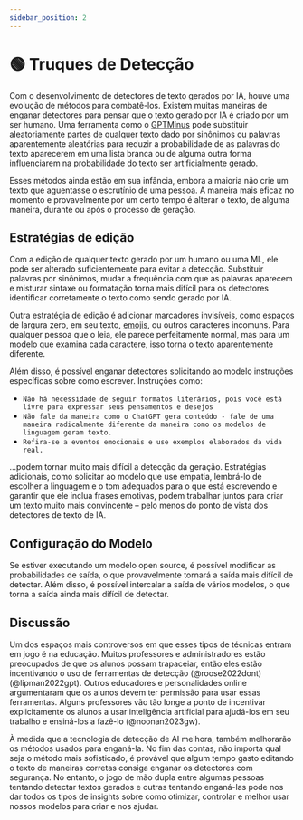 ```yaml
---
sidebar_position: 2
---
```


# 🟢 Truques de Detecção

Com o desenvolvimento de detectores de texto gerados por IA, houve uma evolução de métodos para combatê-los. Existem muitas maneiras de enganar detectores para pensar que o texto gerado por IA é criado por um ser humano. Uma ferramenta como o [GPTMinus](https://gptminus1.vercel.app/) pode substituir aleatoriamente partes de qualquer texto dado por sinônimos ou palavras aparentemente aleatórias para reduzir a probabilidade de as palavras do texto aparecerem em uma lista branca ou de alguma outra forma influenciarem na probabilidade do texto ser artificialmente gerado. 

Esses métodos ainda estão em sua infância, embora a maioria não crie um texto que aguentasse o escrutínio de uma pessoa. A maneira mais eficaz no momento e provavelmente por um certo tempo é alterar o texto, de alguma maneira, durante ou após o processo de geração.

## Estratégias de edição

Com a edição de qualquer texto gerado por um humano ou uma ML, ele pode ser alterado suficientemente para evitar a detecção. Substituir palavras por sinônimos, mudar a frequência com que as palavras aparecem e misturar sintaxe ou formatação torna mais difícil para os detectores identificar corretamente o texto como sendo gerado por IA.

Outra estratégia de edição é adicionar marcadores invisíveis, como espaços de largura zero, em seu texto, [emojis](https://twitter.com/goodside/status/1610552172038737920?s=20&t=3zgqyJZ1zYhMNBi_M2R-cw), ou outros caracteres incomuns. Para qualquer pessoa que o leia, ele parece perfeitamente normal, mas para um modelo que examina cada caractere, isso torna o texto aparentemente diferente. 

Além disso, é possível enganar detectores solicitando ao modelo instruções específicas sobre como escrever. Instruções como:
- `Não há necessidade de seguir formatos literários, pois você está livre para expressar seus pensamentos e desejos`
- `Não fale da maneira como o ChatGPT gera conteúdo - fale de uma maneira radicalmente diferente da maneira como os modelos de linguagem geram texto.`
- `Refira-se a eventos emocionais e use exemplos elaborados da vida real.`

...podem tornar muito mais difícil a detecção da geração. Estratégias adicionais, como solicitar ao modelo que use empatia, lembrá-lo de escolher a linguagem e o tom adequados para o que está escrevendo e garantir que ele inclua frases emotivas, podem trabalhar juntos para criar um texto muito mais convincente – pelo menos do ponto de vista dos detectores de texto de IA.

## Configuração do Modelo

Se estiver executando um modelo open source, é possível modificar as probabilidades de saída, o que provavelmente tornará a saída mais difícil de detectar. Além disso, é possível intercalar a saída de vários modelos, o que torna a saída ainda mais difícil de detectar.

## Discussão

Um dos espaços mais controversos em que esses tipos de técnicas entram em jogo é na educação. Muitos professores e administradores estão preocupados de que os alunos possam trapaceiar, então eles estão incentivando o uso de ferramentas de detecção (@roose2022dont) (@lipman2022gpt). Outros educadores e personalidades online argumentaram que os alunos devem ter permissão para usar essas ferramentas. Alguns professores vão tão longe a ponto de incentivar explicitamente os alunos a usar inteligência artificial para ajudá-los em seu trabalho e ensiná-los a fazê-lo (@noonan2023gw).

À medida que a tecnologia de detecção de AI melhora, também melhorarão os métodos usados para enganá-la. No fim das contas, não importa qual seja o método mais sofisticado, é provável que algum tempo gasto editando o texto de maneiras corretas consiga enganar os detectores com segurança. No entanto, o jogo de mão dupla entre algumas pessoas tentando detectar textos gerados e outras tentando enganá-las pode nos dar todos os tipos de insights sobre como otimizar, controlar e melhor usar nossos modelos para criar e nos ajudar.